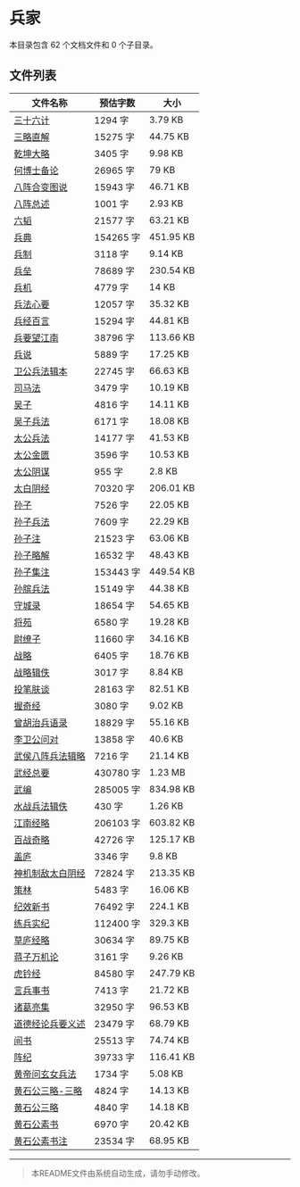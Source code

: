 # 兵家

本目录包含 62 个文档文件和 0 个子目录。

## 文件列表

| 文件名称 | 预估字数 | 大小 |
|---------|---------|------|
| [三十六计](子藏/兵家/三十六计.md) | 1294 字 | 3.79 KB |
| [三略直解](子藏/兵家/三略直解.md) | 15275 字 | 44.75 KB |
| [乾坤大略](子藏/兵家/乾坤大略.md) | 3405 字 | 9.98 KB |
| [何博士备论](子藏/兵家/何博士备论.md) | 26965 字 | 79 KB |
| [八阵合变图说](子藏/兵家/八阵合变图说.md) | 15943 字 | 46.71 KB |
| [八阵总述](子藏/兵家/八阵总述.md) | 1001 字 | 2.93 KB |
| [六韬](子藏/兵家/六韬.md) | 21577 字 | 63.21 KB |
| [兵典](子藏/兵家/兵典.md) | 154265 字 | 451.95 KB |
| [兵制](子藏/兵家/兵制.md) | 3118 字 | 9.14 KB |
| [兵垒](子藏/兵家/兵垒.md) | 78689 字 | 230.54 KB |
| [兵机](子藏/兵家/兵机.md) | 4779 字 | 14 KB |
| [兵法心要](子藏/兵家/兵法心要.md) | 12057 字 | 35.32 KB |
| [兵经百言](子藏/兵家/兵经百言.md) | 15294 字 | 44.81 KB |
| [兵要望江南](子藏/兵家/兵要望江南.md) | 38796 字 | 113.66 KB |
| [兵说](子藏/兵家/兵说.md) | 5889 字 | 17.25 KB |
| [卫公兵法辑本](子藏/兵家/卫公兵法辑本.md) | 22745 字 | 66.63 KB |
| [司马法](子藏/兵家/司马法.md) | 3479 字 | 10.19 KB |
| [吴子](子藏/兵家/吴子.md) | 4816 字 | 14.11 KB |
| [吴子兵法](子藏/兵家/吴子兵法.md) | 6171 字 | 18.08 KB |
| [太公兵法](子藏/兵家/太公兵法.md) | 14177 字 | 41.53 KB |
| [太公金匮](子藏/兵家/太公金匮.md) | 3596 字 | 10.53 KB |
| [太公阴谋](子藏/兵家/太公阴谋.md) | 955 字 | 2.8 KB |
| [太白阴经](子藏/兵家/太白阴经.md) | 70320 字 | 206.01 KB |
| [孙子](子藏/兵家/孙子.md) | 7526 字 | 22.05 KB |
| [孙子兵法](子藏/兵家/孙子兵法.md) | 7609 字 | 22.29 KB |
| [孙子注](子藏/兵家/孙子注.md) | 21523 字 | 63.06 KB |
| [孙子略解](子藏/兵家/孙子略解.md) | 16532 字 | 48.43 KB |
| [孙子集注](子藏/兵家/孙子集注.md) | 153443 字 | 449.54 KB |
| [孙膑兵法](子藏/兵家/孙膑兵法.md) | 15149 字 | 44.38 KB |
| [守城录](子藏/兵家/守城录.md) | 18654 字 | 54.65 KB |
| [将苑](子藏/兵家/将苑.md) | 6580 字 | 19.28 KB |
| [尉缭子](子藏/兵家/尉缭子.md) | 11660 字 | 34.16 KB |
| [战略](子藏/兵家/战略.md) | 6405 字 | 18.76 KB |
| [战略辑佚](子藏/兵家/战略辑佚.md) | 3017 字 | 8.84 KB |
| [投笔肤谈](子藏/兵家/投笔肤谈.md) | 28163 字 | 82.51 KB |
| [握奇经](子藏/兵家/握奇经.md) | 3080 字 | 9.02 KB |
| [曾胡治兵语录](子藏/兵家/曾胡治兵语录.md) | 18829 字 | 55.16 KB |
| [李卫公问对](子藏/兵家/李卫公问对.md) | 13858 字 | 40.6 KB |
| [武侯八阵兵法辑略](子藏/兵家/武侯八阵兵法辑略.md) | 7216 字 | 21.14 KB |
| [武经总要](子藏/兵家/武经总要.md) | 430780 字 | 1.23 MB |
| [武编](子藏/兵家/武编.md) | 285005 字 | 834.98 KB |
| [水战兵法辑佚](子藏/兵家/水战兵法辑佚.md) | 430 字 | 1.26 KB |
| [江南经略](子藏/兵家/江南经略.md) | 206103 字 | 603.82 KB |
| [百战奇略](子藏/兵家/百战奇略.md) | 42726 字 | 125.17 KB |
| [盖庐](子藏/兵家/盖庐.md) | 3346 字 | 9.8 KB |
| [神机制敌太白阴经](子藏/兵家/神机制敌太白阴经.md) | 72824 字 | 213.35 KB |
| [策林](子藏/兵家/策林.md) | 5483 字 | 16.06 KB |
| [纪效新书](子藏/兵家/纪效新书.md) | 76492 字 | 224.1 KB |
| [练兵实纪](子藏/兵家/练兵实纪.md) | 112400 字 | 329.3 KB |
| [草庐经略](子藏/兵家/草庐经略.md) | 30634 字 | 89.75 KB |
| [蒋子万机论](子藏/兵家/蒋子万机论.md) | 3161 字 | 9.26 KB |
| [虎钤经](子藏/兵家/虎钤经.md) | 84580 字 | 247.79 KB |
| [言兵事书](子藏/兵家/言兵事书.md) | 7413 字 | 21.72 KB |
| [诸葛亮集](子藏/兵家/诸葛亮集.md) | 32950 字 | 96.53 KB |
| [道德经论兵要义述](子藏/兵家/道德经论兵要义述.md) | 23479 字 | 68.79 KB |
| [间书](子藏/兵家/间书.md) | 25513 字 | 74.74 KB |
| [阵纪](子藏/兵家/阵纪.md) | 39733 字 | 116.41 KB |
| [黄帝问玄女兵法](子藏/兵家/黄帝问玄女兵法.md) | 1734 字 | 5.08 KB |
| [黄石公三略-三略](子藏/兵家/黄石公三略-三略.md) | 4824 字 | 14.13 KB |
| [黄石公三略](子藏/兵家/黄石公三略.md) | 4840 字 | 14.18 KB |
| [黄石公素书](子藏/兵家/黄石公素书.md) | 6970 字 | 20.42 KB |
| [黄石公素书注](子藏/兵家/黄石公素书注.md) | 23534 字 | 68.95 KB |

---

> 本README文件由系统自动生成，请勿手动修改。
